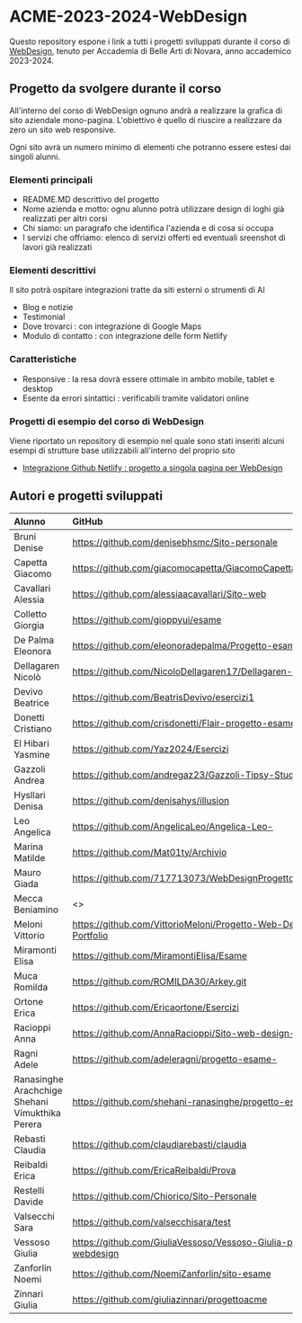 # ACME-2023-2024-WebDesign

Questo repository espone i link a tutti i progetti sviluppati durante il corso di [WebDesign](https://github.com/matteobaccan/CorsoWebDesign), tenuto per Accademia di Belle Arti di Novara, anno accademico 2023-2024.

## Progetto da svolgere durante il corso

All'interno del corso di WebDesign ognuno andrà a realizzare la grafica di sito aziendale mono-pagina.
L'obiettivo è quello di riuscire a realizzare da zero un sito web responsive.

Ogni sito avrà un numero minimo di elementi che potranno essere estesi dai singoli alunni.

### Elementi principali

- README.MD descrittivo del progetto
- Nome azienda e motto: ognu alunno potrà utilizzare design di loghi già realizzati per altri corsi
- Chi siamo: un paragrafo che identifica l'azienda e di cosa si occupa
- I servizi che offriamo: elenco di servizi offerti ed eventuali sreenshot di lavori già realizzati

### Elementi descrittivi

Il sito potrà ospitare integrazioni tratte da siti esterni o strumenti di AI

- Blog e notizie
- Testimonial
- Dove trovarci : con integrazione di Google Maps
- Modulo di contatto : con integrazione delle form Netlify

### Caratteristiche

- Responsive : la resa dovrà essere ottimale in ambito mobile, tablet e desktop
- Esente da errori sintattici : verificabili tramite validatori online

### Progetti di esempio del corso di WebDesign

Viene riportato un repository di esempio nel quale sono stati inseriti alcuni esempi di strutture base utilizzabili all'interno del proprio sito

- [Integrazione Github Netlify : progetto a singola pagina per WebDesign](https://github.com/matteobaccan/github-netlify-boilerplate)

## Autori e progetti sviluppati

| Alunno | GitHub | Netlify | Prezenze | Progetto |
|:------|:------------|:-|:-|:-|
|Bruni Denise| <https://github.com/denisebhsmc/Sito-personale> | <https://denisebrunigraphics.netlify.app/> | S | S |
|Capetta Giacomo| <https://github.com/giacomocapetta/GiacomoCapettaPortfolio> | <https://giacomocapetta.netlify.app/> | S | S |
|Cavallari Alessia| <https://github.com/alessiaacavallari/Sito-web> | <https://splendorous-pixie-122546.netlify.app/> | S | S |
|Colletto Giorgia| <https://github.com/gioppyui/esame> | <https://giopgraphicsportfolio.netlify.app/> | S | S |
|De Palma Eleonora| <https://github.com/eleonoradepalma/Progetto-esame> | <https://erikasorbello.netlify.app/> | S | N |
|Dellagaren Nicolò| <https://github.com/NicoloDellagaren17/Dellagaren-Portfolio> | <https://dellagarenportolio.netlify.app> | S | N |
|Devivo Beatrice| <https://github.com/BeatrisDevivo/esercizi1> | <https://legendary-wisp-c78ce4.netlify.app> | S | N |
|Donetti Cristiano| <https://github.com/crisdonetti/Flair-progetto-esame> | <https://flairbrand.netlify.app> | S | N |
|El Hibari Yasmine| <https://github.com/Yaz2024/Esercizi> | <https://velvety-halva-c5080f.netlify.app/> | S | N |
|Gazzoli Andrea| <https://github.com/andregaz23/Gazzoli-Tipsy-Studio> | <https://main--tipsystudio.netlify.app/> | S | N |
|Hysllari Denisa| <https://github.com/denisahys/illusion> | <https://illusionhd.netlify.app/> | N | N |
|Leo Angelica| <https://github.com/AngelicaLeo/Angelica-Leo-> | <https://meek-kleicha-a1e897.netlify.app/> | S | N |
|Marina Matilde| <https://github.com/Mat01ty/Archivio> | <https://matildemarinaportfolio.netlify.app/> | S | S |
|Mauro Giada| <https://github.com/717713073/WebDesignProgetto> | <https://giadamauroportfolio.netlify.app/> | S | N |
|Mecca Beniamino| <> | <> |
|Meloni Vittorio| <https://github.com/VittorioMeloni/Progetto-Web-Design-Portfolio> | <https://vittorio-portfolio.netlify.app/> | S | S |
|Miramonti Elisa| <https://github.com/MiramontiElisa/Esame> | <https://cheerful-lolly-9b7b25.netlify.app/> | S | S |
|Muca Romilda| <https://github.com/ROMILDA30/Arkey.git> | <https://arkeybyromildamuca.netlify.app> |
|Ortone Erica| <https://github.com/Ericaortone/Esercizi> | <https://esmenyperteeperiltuofuturo.netlify.app/> | S | S |
|Racioppi Anna| <https://github.com/AnnaRacioppi/Sito-web-design-> | <> | S | N |
|Ragni Adele| <https://github.com/adeleragni/progetto-esame-> | <https://riami.netlify.app/> | S | S |
|Ranasinghe Arachchige Shehani Vimukthika Perera| <https://github.com/shehani-ranasinghe/progetto-esame> | <https://i-conic.netlify.app/> | S | N |
|Rebasti Claudia| <https://github.com/claudiarebasti/claudia> | <https://claudia-mu.vercel.app/> | S | N |
|Reibaldi Erica| <https://github.com/EricaReibaldi/Prova> | <https://ericareibaldiportfolio.netlify.app/> | S | N |
|Restelli Davide| <https://github.com/Chiorico/Sito-Personale> | <> | N | N |
|Valsecchi Sara| <https://github.com/valsecchisara/test> | <https://portfoliodimoda.netlify.app/> | S | N |
|Vessoso Giulia| <https://github.com/GiuliaVessoso/Vessoso-Giulia-progetto-webdesign> | <https://zephyr-agenziaviaggi.netlify.app/> | S | S |
|Zanforlin Noemi| <https://github.com/NoemiZanforlin/sito-esame> | <https://lamour-noemizanforlin.netlify.app/> | S | N |
|Zinnari Giulia| <https://github.com/giuliazinnari/progettoacme> | <https://giuliazinnari-brandidentity.netlify.app/> | S | N |

